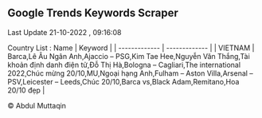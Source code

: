 

## Google Trends Keywords Scraper 
 
Last Update 21-10-2022 , 09:16:08

Country List :
 Name  | Keyword |
| ------------- | ------------- |
| VIETNAM | Barca,Lê Âu Ngân Anh,Ajaccio – PSG,Kim Tae Hee,Nguyễn Văn Thắng,Tài khoản định danh điện tử,Đỗ Thị Hà,Bologna – Cagliari,The international 2022,Chúc mừng 20/10,MU,Ngoại hạng Anh,Fulham – Aston Villa,Arsenal – PSV,Leicester – Leeds,Chúc 20/10,Barca vs,Black Adam,Remitano,Hoa 20/10 đẹp |



© Abdul Muttaqin 
